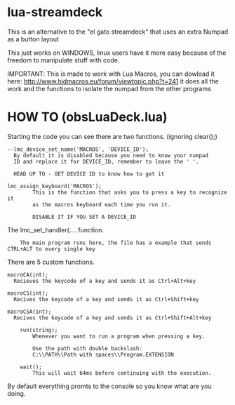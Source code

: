 # lua-streamdeck
This is an alternative to the "el gato streamdeck" that uses an extra Numpad as a button layout

This just works on WINDOWS, linux users have it more easy because of the freedom to manipulate stuff with code.

IMPORTANT: This is made to work with Lua Macros, you can dowload it here: http://www.hidmacros.eu/forum/viewtopic.php?t=241
it does all the work and the functions to isolate the numpad from the other programs

# HOW TO (obsLuaDeck.lua)

Starting the code you can see there are two functions. (ignoring clear();)

    --lmc_device_set_name('MACROS', 'DEVICE_ID');
      By default it is disabled because you need to know your numpad
      ID and replace it for DEVICE_ID, remember to leave the ' '.
      
      HEAD UP TO - GET DEVICE ID to know how to get it
      
    lmc_assign_keyboard('MACROS');
			This is the function that asks you to press a key to recognize it
			as the macros keyboard each time you run it.
			
			DISABLE IT IF YOU SET A DEVICE_ID

The lmc_set_handler(.... function.

		The main program runs here, the file has a example that sends CTRL+ALT to every single key
		

There are 5 custom functions.

    macroCA(int);
      Recieves the keycode of a key and sends it as Ctrl+Alt+key
      
    macroCS(int);
      Recives the keycode of a key and sends it as Ctrl+Shift+key
      
    macroCSA(int);
      Recives the keycode of a key and sends it as Ctrl+Shift+Alt+key
			
		run(string);
			Whenever you want to run a program when pressing a key.
			
			Use the path with double backslash:
			C:\\PATH\\Path with spaces\\Program.EXTENSION
		
		wait();
			This will wait 64ms before continuing with the execution.
			
By default everything promts to the console so you know what are you doing.
